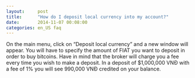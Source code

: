 ```yaml
---
layout:     post
title:      "How do I deposit local currency into my account?"
date:       2014-11-07 00:08:00
categories: en_US faq
---
```


On the main menu, click on “Deposit local currency” and a new window will appear. You will have to specify the amount of FIAT you want to deposit in order to buy bitcoins. Have in mind that the broker will charge you a fee every time you wish to make a deposit. In a deposit of $1,000,000 VNĐ with a fee of 1% you will see 990,000 VNĐ credited on your balance.
